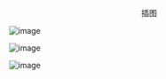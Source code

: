 <p align="center">插图</p>

![image](http://pic.wenku8.com/pictures/2/2339/94183/111746.jpg)

![image](http://pic.wenku8.com/pictures/2/2339/94183/111747.jpg)

![image](http://pic.wenku8.com/pictures/2/2339/94183/111748.jpg)

